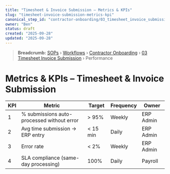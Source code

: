 ```yaml
---
title: "Timesheet & Invoice Submission – Metrics & KPIs"
slug: "timesheet-invoice-submission-metrics-kpi"
canonical_step_id: "contractor-onboarding/03_timesheet_invoice_submission"
owner: "Ben"
status: draft
created: "2025-09-28"
updated: "2025-09-28"
---
```


> **Breadcrumb:** [SOPs](/docs/sop/README.md) › [Workflows](/docs/sop/workflow/README.md) › [Contractor Onboarding](../) › [03 Timesheet Invoice Submission](../03_timesheet_invoice_submission/README.md) › Performance


# Metrics & KPIs – Timesheet & Invoice Submission

| KPI | Metric | Target | Frequency | Owner |
|-----|--------|--------|-----------|-------|
| 1 | % submissions auto-processed without error | > 95% | Weekly | ERP Admin |
| 2 | Avg time submission → ERP entry | < 15 min | Daily | ERP Admin |
| 3 | Error rate | < 2% | Weekly | ERP Admin |
| 4 | SLA compliance (same-day processing) | 100% | Daily | Payroll |
